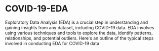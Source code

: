 # COVID-19-EDA
Exploratory Data Analysis (EDA) is a crucial step in understanding and gaining insights from any dataset, including COVID-19 data. EDA involves using various techniques and tools to explore the data, identify patterns, relationships, and potential outliers. Here's an outline of the typical steps involved in conducting EDA for COVID-19 data
